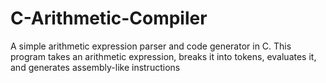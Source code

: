 # C-Arithmetic-Compiler
A simple arithmetic expression parser and code generator in C. This program takes an arithmetic expression, breaks it into tokens, evaluates it, and generates assembly-like instructions
